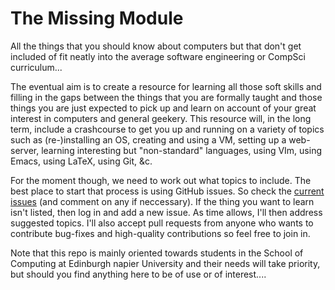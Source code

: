 # The Missing Module

All the things that you should know about computers but that don't get included of fit neatly into the average software engineering or CompSci curriculum...

The eventual aim is to create a resource for learning all those soft skills and filling in the gaps between the things that you are formally taught and those things you are just expected to pick up and learn on account of your great interest in computers and general geekery. This resource will, in the long term, include a crashcourse to get you up and running on a variety of topics such as (re-)installing an OS, creating and using a VM, setting up a web-server, learning interesting but "non-standard" languages, using VIm, using Emacs, using LaTeX, using Git, &c.

For the moment though, we need to work out what topics to include. The best place to start that process is using GitHub issues. So check the [current issues](https://github.com/siwells/missing/issues) (and comment on any if neccessary). If the thing you want to learn isn't listed, then log in and add a new issue. As time allows, I'll then address suggested topics. I'll also accept pull requests from anyone who wants to contribute bug-fixes and high-quality contributions so feel free to join in.

Note that this repo is mainly oriented towards students in the School of Computing at Edinburgh napier University and their needs will take priority, but should you find anything here to be of use or of interest....
